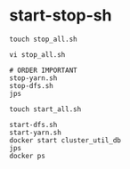 # start-stop-sh

```SHELL
touch stop_all.sh
```

```SHELL
vi stop_all.sh
```

```SHELL
# ORDER IMPORTANT
stop-yarn.sh
stop-dfs.sh
jps
```


```SHELL
touch start_all.sh
```

```SHELL
start-dfs.sh
start-yarn.sh
docker start cluster_util_db
jps
docker ps
```

